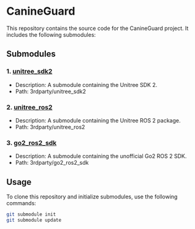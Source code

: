 # CanineGuard

This repository contains the source code for the CanineGuard project. It includes the following submodules:

## Submodules

### 1. [unitree_sdk2](https://github.com/unitreerobotics/unitree_sdk2)
   - Description: A submodule containing the Unitree SDK 2.
   - Path: 3rdparty/unitree_sdk2

### 2. [unitree_ros2](https://github.com/unitreerobotics/unitree_ros2)
   - Description: A submodule containing the Unitree ROS 2 package.
   - Path: 3rdparty/unitree_ros2

### 3. [go2_ros2_sdk](https://github.com/abizovnuralem/go2_ros2_sdk.git)
   - Description: A submodule containing the unofficial Go2 ROS 2 SDK.
   - Path: 3rdparty/go2_ros2_sdk

## Usage

To clone this repository and initialize submodules, use the following commands:

```bash
git submodule init
git submodule update
```
